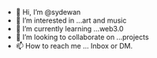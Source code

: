 - 👋 Hi, I’m @sydewan
- 👀 I’m interested in ...art and music
- 🌱 I’m currently learning ...web3.0
- 💞️ I’m looking to collaborate on ...projects
- 📫 How to reach me ... Inbox or DM.

<!---
sydewan/sydewan is a ✨ special ✨ repository because its `README.md` (this file) appears on your GitHub profile.
You can click the Preview link to take a look at your changes.
--->

